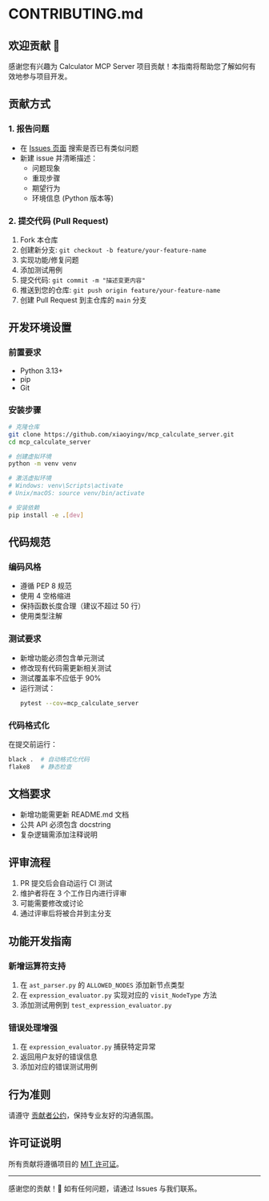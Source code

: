 # CONTRIBUTING.md

## 欢迎贡献 👋

感谢您有兴趣为 Calculator MCP Server 项目贡献！本指南将帮助您了解如何有效地参与项目开发。

## 贡献方式

### 1. 报告问题
- 在 [Issues 页面](https://github.com/xiaoyingv/mcp_calculate_server/issues) 搜索是否已有类似问题
- 新建 issue 并清晰描述：
  - 问题现象
  - 重现步骤
  - 期望行为
  - 环境信息 (Python 版本等)

### 2. 提交代码 (Pull Request)
1. Fork 本仓库
2. 创建新分支: `git checkout -b feature/your-feature-name`
3. 实现功能/修复问题
4. 添加测试用例
5. 提交代码: `git commit -m "描述变更内容"`
6. 推送到您的仓库: `git push origin feature/your-feature-name`
7. 创建 Pull Request 到主仓库的 `main` 分支

## 开发环境设置

### 前置要求
- Python 3.13+
- pip
- Git

### 安装步骤
```bash
# 克隆仓库
git clone https://github.com/xiaoyingv/mcp_calculate_server.git
cd mcp_calculate_server

# 创建虚拟环境
python -m venv venv

# 激活虚拟环境
# Windows: venv\Scripts\activate
# Unix/macOS: source venv/bin/activate

# 安装依赖
pip install -e .[dev]
```

## 代码规范

### 编码风格
- 遵循 PEP 8 规范
- 使用 4 空格缩进
- 保持函数长度合理（建议不超过 50 行）
- 使用类型注解

### 测试要求
- 新增功能必须包含单元测试
- 修改现有代码需更新相关测试
- 测试覆盖率不应低于 90%
- 运行测试：
  ```bash
  pytest --cov=mcp_calculate_server
  ```

### 代码格式化
在提交前运行：
```bash
black .  # 自动格式化代码
flake8   # 静态检查
```

## 文档要求
- 新增功能需更新 README.md 文档
- 公共 API 必须包含 docstring
- 复杂逻辑需添加注释说明

## 评审流程
1. PR 提交后会自动运行 CI 测试
2. 维护者将在 3 个工作日内进行评审
3. 可能需要修改或讨论
4. 通过评审后将被合并到主分支

## 功能开发指南
### 新增运算符支持
1. 在 `ast_parser.py` 的 `ALLOWED_NODES` 添加新节点类型
2. 在 `expression_evaluator.py` 实现对应的 `visit_NodeType` 方法
3. 添加测试用例到 `test_expression_evaluator.py`

### 错误处理增强
1. 在 `expression_evaluator.py` 捕获特定异常
2. 返回用户友好的错误信息
3. 添加对应的错误测试用例

## 行为准则
请遵守 [贡献者公约](https://www.contributor-covenant.org/)，保持专业友好的沟通氛围。

## 许可证说明
所有贡献将遵循项目的 [MIT 许可证](LICENSE)。

---

感谢您的贡献！🎉 如有任何问题，请通过 Issues 与我们联系。